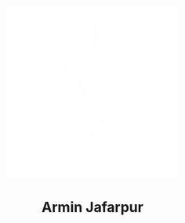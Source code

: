 <div align='center'>
<img src='./AJ Logo.png' alt='AJ Logo 2' width='350px'/>
 </div>
<h1 align='center'> Armin Jafarpur </h1>

<!--
**arminjafarpur/arminjafarpur** is a ✨ _special_ ✨ repository because its `README.md` (this file) appears on your GitHub profile.

Here are some ideas to get you started:

- 🔭 I’m currently working on ...
- 🌱 I’m currently learning ...
- 👯 I’m looking to collaborate on ...
- 🤔 I’m looking for help with ...
- 💬 Ask me about ...
- 📫 How to reach me: ...
- 😄 Pronouns: ...
- ⚡ Fun fact: ...
-->

